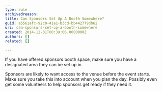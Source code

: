 ```yaml
---
type: rule
archivedreason: 
title: Can Sponsors Set Up A Booth Somewhere?
guid: a5561afc-92c0-41a1-b3cd-bb442779db62
uri: can-sponsors-set-up-a-booth-somewhere
created: 2014-12-31T00:39:06.0000000Z
authors: []
related: []

---
```


If you have offered sponsors booth space, make sure you have a designated area they can be set up in.

<!--endintro-->

Sponsors are likely to want access to the venue before the event starts. Make sure you take this into account when you plan the day. Possibly even get some volunteers to help sponsors get ready if they need it.
